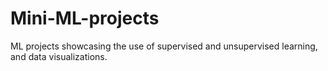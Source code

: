 # Mini-ML-projects
ML projects showcasing the use of supervised and unsupervised learning, and data visualizations.
